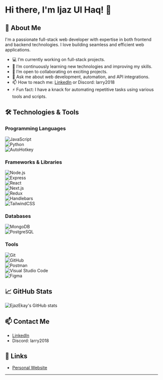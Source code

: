 # Hi there, I'm Ijaz Ul Haq! 👋

## 🌟 About Me

I'm a passionate full-stack web developer with expertise in both frontend and backend technologies. I love building seamless and efficient web applications.

- 💻 I’m currently working on full-stack projects.
- 🌱 I’m continuously learning new technologies and improving my skills.
- 👯 I’m open to collaborating on exciting projects.
- 💬 Ask me about web development, automation, and API integrations.
- 📫 How to reach me: [LinkedIn](https://www.linkedin.com/in/ijaz-ul-haq-4735aa337/) or Discord: larry2018
- ⚡ Fun fact: I have a knack for automating repetitive tasks using various tools and scripts.

## 🛠️ Technologies & Tools  

### Programming Languages  
![JavaScript](https://img.shields.io/badge/JavaScript-F7DF1E?style=for-the-badge&logo=javascript&logoColor=black)  
![Python](https://img.shields.io/badge/Python-3776AB?style=for-the-badge&logo=python&logoColor=white)  
![AutoHotkey](https://img.shields.io/badge/AutoHotkey-334455?style=for-the-badge&logo=autohotkey&logoColor=white)  

### Frameworks & Libraries  
![Node.js](https://img.shields.io/badge/Node.js-339933?style=for-the-badge&logo=nodedotjs&logoColor=white)  
![Express](https://img.shields.io/badge/Express-000000?style=for-the-badge&logo=express&logoColor=white)  
![React](https://img.shields.io/badge/React-20232A?style=for-the-badge&logo=react&logoColor=61DAFB)  
![Next.js](https://img.shields.io/badge/Next.js-000000?style=for-the-badge&logo=nextdotjs&logoColor=white)  
![Redux](https://img.shields.io/badge/Redux-764ABC?style=for-the-badge&logo=redux&logoColor=white)  
![Handlebars](https://img.shields.io/badge/Handlebars-000000?style=for-the-badge&logo=handlebarsdotjs&logoColor=white)  
![TailwindCSS](https://img.shields.io/badge/Tailwind_CSS-38B2AC?style=for-the-badge&logo=tailwind-css&logoColor=white)  

### Databases  
![MongoDB](https://img.shields.io/badge/MongoDB-47A248?style=for-the-badge&logo=mongodb&logoColor=white)  
![PostgreSQL](https://img.shields.io/badge/PostgreSQL-336791?style=for-the-badge&logo=postgresql&logoColor=white)  

### Tools  
![Git](https://img.shields.io/badge/Git-F05032?style=for-the-badge&logo=git&logoColor=white)  
![GitHub](https://img.shields.io/badge/GitHub-181717?style=for-the-badge&logo=github&logoColor=white)  
![Postman](https://img.shields.io/badge/Postman-FF6C37?style=for-the-badge&logo=postman&logoColor=white)  
![Visual Studio Code](https://img.shields.io/badge/Visual_Studio_Code-007ACC?style=for-the-badge&logo=visualstudiocode&logoColor=white)  
![Figma](https://img.shields.io/badge/Figma-F24E1E?style=for-the-badge&logo=figma&logoColor=white)  

## 📈 GitHub Stats

![EjazEkay's GitHub stats](https://github-readme-stats.vercel.app/api?username=EjazEkay&show_icons=true&theme=radical)

## 📫 Contact Me

- [LinkedIn](https://www.linkedin.com/in/ijaz-ul-haq-4735aa337/)
- Discord: larry2018

## 🔗 Links

- [Personal Website](https://ejazekay.github.io/portfolio/)

*************
